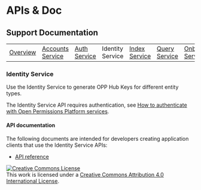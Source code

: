 # APIs & Doc

## Support Documentation

|||||||||||
|----|---|---|---|---|---|---|---|---|---|
|[Overview](index.md) | [Accounts Service](account-toc.md) | [Auth Service](auth-toc.md) | Identity Service | [Index Service](index-toc.md) | [Query Service](query-toc.md) | [Onboarding Service](onboard-toc.md) | [Repository Service](repository-toc.md) | [Resolution Service](resolution-toc.md) |  [Transformation Service](transformation-toc.md) |

### Identity Service

Use the Identity Service to generate OPP Hub Keys for different entity types. 

The Identity Service API requires authentication, see
[How to authenticate with Open Permissions Platform services](https://github.com/openpermissions/auth-srv/blob/master/documents/markdown/how-to-auth.md).

#### API documentation

The following documents are intended for developers creating
application clients that use the Identity Service APIs:

+ [API reference](https://github.com/openpermissions/identity-srv/blob/master/documents/apiary/api.md)

<!-- Copyright Notice -->
<a rel="license" href="http://creativecommons.org/licenses/by/4.0/"><img alt="Creative Commons License" style="border-width:0" src="https://i.creativecommons.org/l/by/4.0/80x15.png" /></a><br />This work is licensed under a <a rel="license" href="http://creativecommons.org/licenses/by/4.0/">Creative Commons Attribution 4.0 International License</a>.

